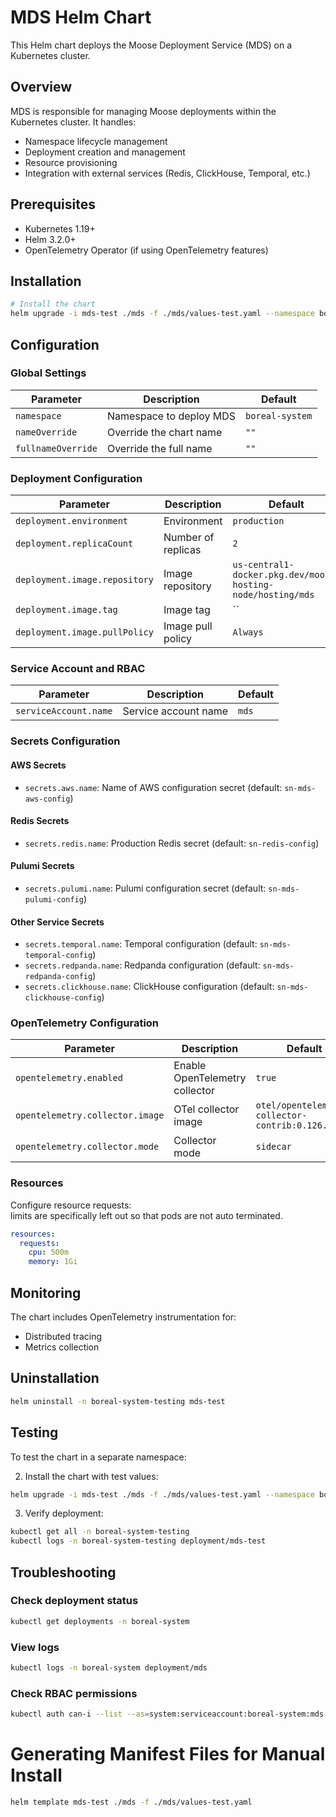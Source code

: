 # MDS Helm Chart

This Helm chart deploys the Moose Deployment Service (MDS) on a Kubernetes cluster.

## Overview

MDS is responsible for managing Moose deployments within the Kubernetes cluster. It handles:
- Namespace lifecycle management
- Deployment creation and management
- Resource provisioning
- Integration with external services (Redis, ClickHouse, Temporal, etc.)

## Prerequisites

- Kubernetes 1.19+
- Helm 3.2.0+
- OpenTelemetry Operator (if using OpenTelemetry features)

## Installation

```bash
# Install the chart
helm upgrade -i mds-test ./mds -f ./mds/values-test.yaml --namespace boreal-system-testing --create-namespace
```

## Configuration

### Global Settings

| Parameter | Description | Default |
|-----------|-------------|---------|
| `namespace` | Namespace to deploy MDS | `boreal-system` |
| `nameOverride` | Override the chart name | `""` |
| `fullnameOverride` | Override the full name | `""` |

### Deployment Configuration

| Parameter | Description | Default |
|-----------|-------------|---------|
| `deployment.environment` | Environment | `production` |
| `deployment.replicaCount` | Number of replicas | `2` |
| `deployment.image.repository` | Image repository | `us-central1-docker.pkg.dev/moose-hosting-node/hosting/mds` |
| `deployment.image.tag` | Image tag | `` |
| `deployment.image.pullPolicy` | Image pull policy | `Always` |

### Service Account and RBAC
| Parameter | Description | Default |
|-----------|-------------|---------|
| `serviceAccount.name` | Service account name | `mds` |

### Secrets Configuration
#### AWS Secrets
- `secrets.aws.name`: Name of AWS configuration secret (default: `sn-mds-aws-config`)

#### Redis Secrets
- `secrets.redis.name`: Production Redis secret (default: `sn-redis-config`)

#### Pulumi Secrets
- `secrets.pulumi.name`: Pulumi configuration secret (default: `sn-mds-pulumi-config`)

#### Other Service Secrets
- `secrets.temporal.name`: Temporal configuration (default: `sn-mds-temporal-config`)
- `secrets.redpanda.name`: Redpanda configuration (default: `sn-mds-redpanda-config`)
- `secrets.clickhouse.name`: ClickHouse configuration (default: `sn-mds-clickhouse-config`)

### OpenTelemetry Configuration

| Parameter | Description | Default |
|-----------|-------------|---------|
| `opentelemetry.enabled` | Enable OpenTelemetry collector | `true` |
| `opentelemetry.collector.image` | OTel collector image | `otel/opentelemetry-collector-contrib:0.126.0` |
| `opentelemetry.collector.mode` | Collector mode | `sidecar` |

### Resources

Configure resource requests:  
limits are specifically left out so that pods are not auto terminated.

```yaml
resources:
  requests:
    cpu: 500m
    memory: 1Gi
```

## Monitoring

The chart includes OpenTelemetry instrumentation for:
- Distributed tracing
- Metrics collection

## Uninstallation

```bash
helm uninstall -n boreal-system-testing mds-test
```

## Testing

To test the chart in a separate namespace:

2. Install the chart with test values:
```bash
helm upgrade -i mds-test ./mds -f ./mds/values-test.yaml --namespace boreal-system-testing --create-namespace
```

3. Verify deployment:
```bash
kubectl get all -n boreal-system-testing
kubectl logs -n boreal-system-testing deployment/mds-test 
```

## Troubleshooting

### Check deployment status
```bash
kubectl get deployments -n boreal-system
```

### View logs
```bash
kubectl logs -n boreal-system deployment/mds
```

### Check RBAC permissions
```bash
kubectl auth can-i --list --as=system:serviceaccount:boreal-system:mds
``` 

# Generating Manifest Files for Manual Install
```bash
helm template mds-test ./mds -f ./mds/values-test.yaml
```